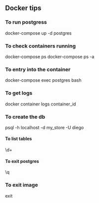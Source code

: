 ## Docker tips

### To run postgress

docker-compose up -d postgres

### To check containers running

docker-compose ps
docker-compose ps -a

### To entry into the container

docker-compose exec postgres bash

### To get logs

docker container logs container_id

### To create the db

psql -h localhost -d my_store -U diego

#### To list tables

\d+

#### To exit postgres

\q

### To exit image

exit
